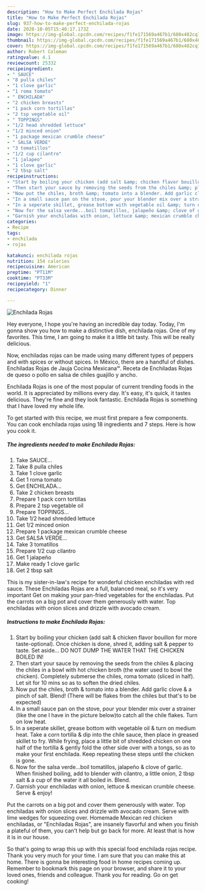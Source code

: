 ```yaml
---
description: "How to Make Perfect Enchilada Rojas"
title: "How to Make Perfect Enchilada Rojas"
slug: 937-how-to-make-perfect-enchilada-rojas
date: 2020-10-05T15:40:17.173Z
image: https://img-global.cpcdn.com/recipes/f1fe171569a467b1/680x482cq70/enchilada-rojas-recipe-main-photo.jpg
thumbnail: https://img-global.cpcdn.com/recipes/f1fe171569a467b1/680x482cq70/enchilada-rojas-recipe-main-photo.jpg
cover: https://img-global.cpcdn.com/recipes/f1fe171569a467b1/680x482cq70/enchilada-rojas-recipe-main-photo.jpg
author: Robert Coleman
ratingvalue: 4.1
reviewcount: 25332
recipeingredient:
- " SAUCE"
- "8 pulla chiles"
- "1 clove garlic"
- "1 roma tomato"
- " ENCHILADA"
- "2 chicken breasts"
- "1 pack corn tortillas"
- "2 tsp vegetable oil"
- " TOPPINGS"
- "1/2 head shredded lettuce"
- "1/2 minced onion"
- "1 package mexican crumble cheese"
- " SALSA VERDE"
- "3 tomatillos"
- "1/2 cup cilantro"
- "1 jalapeo"
- "1 clove garlic"
- "2 tbsp salt"
recipeinstructions:
- "Start by boiling your chicken (add salt &amp; chicken flavor bouillon for more taste-optional). Once chicken is done, shred it, adding salt &amp; pepper to taste. Set aside... DO NOT DUMP THE WATER THAT THE CHICKEN BOILED IN!"
- "Then start your sauce by removing the seeds from the chiles &amp; placing the chiles in a bowl with hot chicken broth (the water used to bowl the chicken). Completely submerse the chiles, roma tomato (sliced in half). Let sit for 10 mins so as to soften the dried chiles."
- "Now put the chiles, broth &amp; tomato into a blender. Add garlic clove &amp; a pinch of salt. Blend! (There will be flakes from the chiles but that&#39;s to be expected)"
- "In a small sauce pan on the stove, pour your blender mix over a strainer (like the one I have in the picture below)to catch all the chile flakes. Turn on low heat."
- "In a seperate skillet, grease bottom with vegetable oil &amp; turn on medium heat. Take a corn tortilla &amp; dip into the chile sauce, then place in greased skillet to fry. While frying, place a little bit of shredded chicken on one half of the tortilla &amp; gently fold the other side over with a tongs, so as to make your first enchilada. Keep repeating these steps until the chicken is gone."
- "Now for the salsa verde...boil tomatillos, jalapeño &amp; clove of garlic. When finished boiling, add to blender with cilantro, a little onion, 2 tbsp salt &amp; a cup of the water it all boiled in. Blend."
- "Garnish your enchiladas with onion, lettuce &amp; mexican crumble cheese. Serve &amp; enjoy!"
categories:
- Recipe
tags:
- enchilada
- rojas

katakunci: enchilada rojas 
nutrition: 154 calories
recipecuisine: American
preptime: "PT11M"
cooktime: "PT33M"
recipeyield: "1"
recipecategory: Dinner

---
```



![Enchilada Rojas](https://img-global.cpcdn.com/recipes/f1fe171569a467b1/680x482cq70/enchilada-rojas-recipe-main-photo.jpg)

Hey everyone, I hope you're having an incredible day today. Today, I'm gonna show you how to make a distinctive dish, enchilada rojas. One of my favorites. This time, I am going to make it a little bit tasty. This will be really delicious.

Now, enchiladas rojas can be made using many different types of peppers and with spices or without spices. In México, there are a handful of dishes. Enchiladas Rojas de Jauja Cocina Mexicana℠. Receta de Enchiladas Rojas de queso o pollo en salsa de chiles guajillo y ancho.

Enchilada Rojas is one of the most popular of current trending foods in the world. It is appreciated by millions every day. It's easy, it's quick, it tastes delicious. They're fine and they look fantastic. Enchilada Rojas is something that I have loved my whole life.


To get started with this recipe, we must first prepare a few components. You can cook enchilada rojas using 18 ingredients and 7 steps. Here is how you cook it.

<!--inarticleads1-->

##### The ingredients needed to make Enchilada Rojas:

1. Take  SAUCE...
1. Take 8 pulla chiles
1. Take 1 clove garlic
1. Get 1 roma tomato
1. Get  ENCHILADA...
1. Take 2 chicken breasts
1. Prepare 1 pack corn tortillas
1. Prepare 2 tsp vegetable oil
1. Prepare  TOPPINGS...
1. Take 1/2 head shredded lettuce
1. Get 1/2 minced onion
1. Prepare 1 package mexican crumble cheese
1. Get  SALSA VERDE...
1. Take 3 tomatillos
1. Prepare 1/2 cup cilantro
1. Get 1 jalapeño
1. Make ready 1 clove garlic
1. Get 2 tbsp salt


This is my sister-in-law&#39;s recipe for wonderful chicken enchiladas with red sauce. These Enchiladas Rojas are a full, balanced meal, so it&#39;s very important Get on making your pan-fried vegetables for the enchiladas. Put the carrots on a big pot and cover them generously with water. Top enchiladas with onion slices and drizzle with avocado cream. 

<!--inarticleads2-->

##### Instructions to make Enchilada Rojas:

1. Start by boiling your chicken (add salt &amp; chicken flavor bouillon for more taste-optional). Once chicken is done, shred it, adding salt &amp; pepper to taste. Set aside... DO NOT DUMP THE WATER THAT THE CHICKEN BOILED IN!
1. Then start your sauce by removing the seeds from the chiles &amp; placing the chiles in a bowl with hot chicken broth (the water used to bowl the chicken). Completely submerse the chiles, roma tomato (sliced in half). Let sit for 10 mins so as to soften the dried chiles.
1. Now put the chiles, broth &amp; tomato into a blender. Add garlic clove &amp; a pinch of salt. Blend! (There will be flakes from the chiles but that&#39;s to be expected)
1. In a small sauce pan on the stove, pour your blender mix over a strainer (like the one I have in the picture below)to catch all the chile flakes. Turn on low heat.
1. In a seperate skillet, grease bottom with vegetable oil &amp; turn on medium heat. Take a corn tortilla &amp; dip into the chile sauce, then place in greased skillet to fry. While frying, place a little bit of shredded chicken on one half of the tortilla &amp; gently fold the other side over with a tongs, so as to make your first enchilada. Keep repeating these steps until the chicken is gone.
1. Now for the salsa verde...boil tomatillos, jalapeño &amp; clove of garlic. When finished boiling, add to blender with cilantro, a little onion, 2 tbsp salt &amp; a cup of the water it all boiled in. Blend.
1. Garnish your enchiladas with onion, lettuce &amp; mexican crumble cheese. Serve &amp; enjoy!


Put the carrots on a big pot and cover them generously with water. Top enchiladas with onion slices and drizzle with avocado cream. Serve with lime wedges for squeezing over. Homemade Mexican red chicken enchiladas, or &#34;Enchiladas Rojas&#34;, are insanely flavorful and when you finish a plateful of them, you can&#39;t help but go back for more. At least that is how it is in our house. 

So that's going to wrap this up with this special food enchilada rojas recipe. Thank you very much for your time. I am sure that you can make this at home. There is gonna be interesting food in home recipes coming up. Remember to bookmark this page on your browser, and share it to your loved ones, friends and colleague. Thank you for reading. Go on get cooking!
